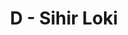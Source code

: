 ---
contest: Gemastik
year: 2022
round: Qualification
problem: D
title: D - Sihir Loki
pdf: /contests/gemastik/2022/penyisihan/problems/D - Sihir Loki.pdf
---